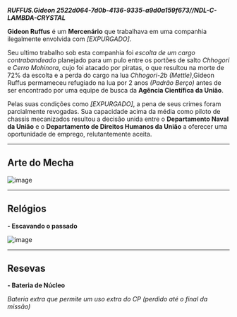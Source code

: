 ***RUFFUS.Gideon 2522d064-7d0b-4136-9335-a9d0a159f673//NDL-C-LAMBDA-CRYSTAL***

**Gideon Ruffus** é um **Mercenário** que trabalhava em uma companhia ilegalmente envolvida com *[EXPURGADO]*. 

Seu ultimo trabalho sob esta companhia foi *escolta de um cargo contrabandeado* planejado para um pulo entre os portões de salto *Chhogori* e *Cerro Mohinora*, cujo foi atacado por piratas, o que resultou na morte de 72% da escolta e a perda do cargo na lua *Chhogori-2b* *(Mettle)*,Gideon Ruffus permameceu refugiado na lua por 2 anos *(Padrão Berço)* antes de ser encontrado por uma equipe de busca da **Agência Científica da União**. 

Pelas suas condições como *[EXPURGADO]*, a pena de seus crimes foram parcialmente revogadas. Sua capacidade acima da média como piloto de chassis mecanizados resultou a decisão unida entre o **Departamento Naval da União** e o **Departamento de Direitos Humanos da União** a oferecer uma oportunidade de emprego, relutantemente aceita.

---
## Arte do Mecha 
![image](/mechs/Tokokkino.png)

---
## Relógios

**- Escavando o passado**

![image](/clocks/06/6clock_1.png)

---
## Resevas

**- Bateria de Núcleo**

*Bateria extra que permite um uso extra do CP (perdido até o final da missão)*
